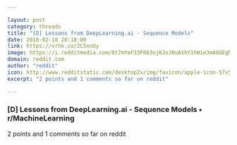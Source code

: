 ```yaml
---

layout: post
category: threads
title: "[D] Lessons from DeepLearning.ai - Sequence Models"
date: 2018-02-18 20:18:09
link: https://vrhk.co/2C5nnUy
image: https://i.redditmedia.com/0t7mYaF33F063njKJxJNuA1hY1hWie3mA8GEgNTuAJQ.jpg?w=320&s=3e7181a3bbcfd058f8994c8e3e2a6c5b
domain: reddit.com
author: "reddit"
icon: http://www.redditstatic.com/desktop2x/img/favicon/apple-icon-57x57.png
excerpt: "2 points and 1 comments so far on reddit"

---
```


### [D] Lessons from DeepLearning.ai - Sequence Models • r/MachineLearning

2 points and 1 comments so far on reddit